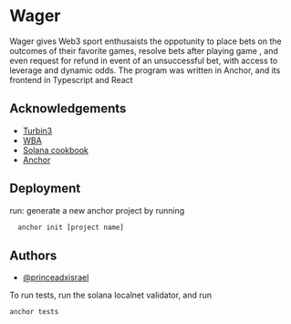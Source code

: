 
# Wager

Wager gives Web3 sport enthusaists the oppotunity to place bets on the outcomes of their favorite games, resolve bets after playing game , and even request for refund in event of an unsuccessful bet, with access to leverage and dynamic odds. The program was written in Anchor, and its frontend in Typescript and React


## Acknowledgements

 - [Turbin3](https://turbin3.com)
 - [WBA](https://https://solana.web3builders.dev/)
 - [Solana cookbook](https://solanacookbook.com)
 - [Anchor](https://www.anchor-lang.com/)
 


## Deployment
run:
generate a new anchor project by running

```bash
  anchor init [project name]
```

## Authors

- [@princeadxisrael](https://www.github.com/princeadxisrael)

To run tests,
run the solana localnet validator, 
and run 
```bash
anchor tests
```
